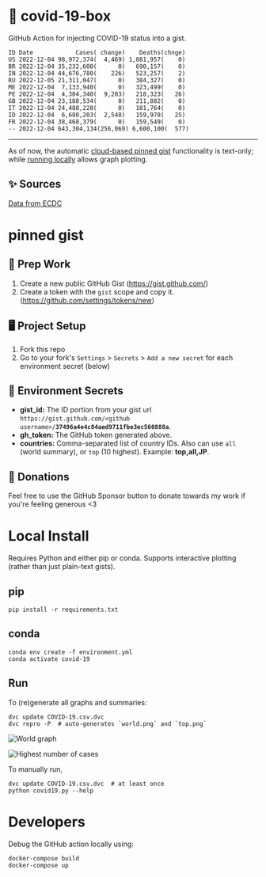 # 🏥 covid-19-box

GitHub Action for injecting COVID-19 status into a gist.

```
ID Date            Cases( change)    Deaths(chnge)
US 2022-12-04 98,972,374(  4,469) 1,081,957(    0)
BR 2022-12-04 35,232,600(      0)   690,157(    0)
IN 2022-12-04 44,676,780(    226)   523,257(    2)
RU 2022-12-05 21,311,047(      0)   384,327(    0)
ME 2022-12-04  7,133,940(      0)   323,499(    0)
PE 2022-12-04  4,304,340(  9,203)   218,323(   26)
GB 2022-12-04 23,188,534(      0)   211,882(    0)
IT 2022-12-04 24,488,228(      0)   181,764(    0)
ID 2022-12-04  6,680,203(  2,548)   159,978(   25)
FR 2022-12-04 38,468,379(      0)   159,549(    0)
-- 2022-12-04 643,304,134(256,069) 6,600,100(  577)
```

---

As of now, the automatic [cloud-based pinned gist](#pinned-gist) functionality is text-only;
while [running locally](#local-install) allows graph plotting.

## ✨ Sources

[Data from ECDC](https://www.ecdc.europa.eu/en/publications-data/download-todays-data-geographic-distribution-covid-19-cases-worldwide)

# pinned gist

## 🎒 Prep Work
1. Create a new public GitHub Gist (https://gist.github.com/)
1. Create a token with the `gist` scope and copy it. (https://github.com/settings/tokens/new)

## 🖥 Project Setup
1. Fork this repo
1. Go to your fork's `Settings` > `Secrets` > `Add a new secret` for each environment secret (below)

## 🤫 Environment Secrets
- **gist_id:** The ID portion from your gist url `https://gist.github.com/<github username>/`**`37496a4e4c84aed9711fbe3ec560888a`**.
- **gh_token:** The GitHub token generated above.
- **countries:** Comma-separated list of country IDs. Also can use `all` (world summary), or `top` (10 highest). Example: **top,all,JP**.

## 💸 Donations

Feel free to use the GitHub Sponsor button to donate towards my work if you're feeling generous <3

# Local Install

Requires Python and either pip or conda. Supports interactive plotting (rather than just plain-text gists).

## pip

```
pip install -r requirements.txt
```

## conda

```
conda env create -f environment.yml
conda activate covid-19
```

## Run

To (re)generate all graphs and summaries:

```
dvc update COVID-19.csv.dvc
dvc repro -P  # auto-generates `world.png` and `top.png`
```

![World graph](world.png)

![Highest number of cases](top.png)

To manually run,

```
dvc update COVID-19.csv.dvc  # at least once
python covid19.py --help
```

# Developers

Debug the GitHub action locally using:

```
docker-compose build
docker-compose up
```
